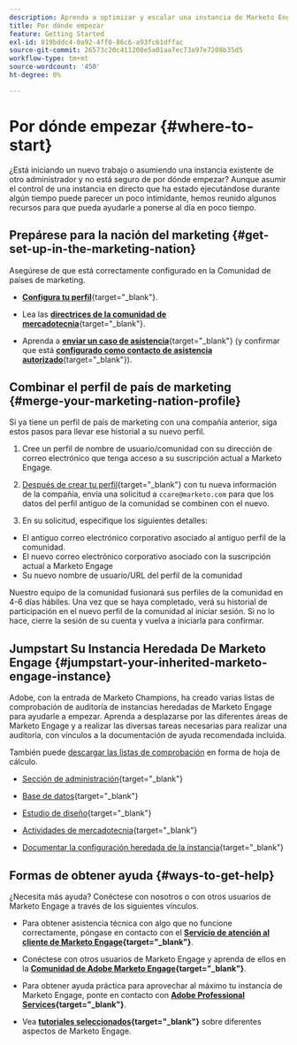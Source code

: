 ```yaml
---
description: Aprenda a optimizar y escalar una instancia de Marketo Engage existente que haya heredado. Siga la lista de comprobación para auditar la configuración de administración y mantener la higiene de la base de datos.
title: Por dónde empezar
feature: Getting Started
exl-id: 819bddc4-0a92-4ff0-86c6-a93fc61dffac
source-git-commit: 26573c20c411208e5a01aa7ec73a97e7208b35d5
workflow-type: tm+mt
source-wordcount: '450'
ht-degree: 0%

---
```


# Por dónde empezar {#where-to-start}

¿Está iniciando un nuevo trabajo o asumiendo una instancia existente de otro administrador y no está seguro de por dónde empezar? Aunque asumir el control de una instancia en directo que ha estado ejecutándose durante algún tiempo puede parecer un poco intimidante, hemos reunido algunos recursos para que pueda ayudarle a ponerse al día en poco tiempo.

## Prepárese para la nación del marketing {#get-set-up-in-the-marketing-nation}

Asegúrese de que está correctamente configurado en la Comunidad de países de marketing.

* [**Configura tu perfil**](https://nation.marketo.com/){target="_blank"}.

* Lea las [**directrices de la comunidad de mercadotecnia**](https://nation.marketo.com/t5/community-guidelines/ct-p/community-guidelines){target="_blank"}.

* Aprenda a [**enviar un caso de asistencia**](https://nation.marketo.com/t5/Knowledgebase/Submitting-a-Support-Case-to-Marketo-Support/ta-p/252201){target="_blank"} (y confirmar que está [**configurado como contacto de asistencia autorizado**](https://nation.marketo.com/t5/Knowledgebase/Managing-Authorized-Support-Contacts/ta-p/254341){target="_blank"}).

## Combinar el perfil de país de marketing {#merge-your-marketing-nation-profile}

Si ya tiene un perfil de país de marketing con una compañía anterior, siga estos pasos para llevar ese historial a su nuevo perfil.

1. Cree un perfil de nombre de usuario/comunidad con su dirección de correo electrónico que tenga acceso a su suscripción actual a Marketo Engage.

1. [Después de crear tu perfil](https://nation.marketo.com/){target="_blank"} con tu nueva información de la compañía, envía una solicitud a `ccare@marketo.com` para que los datos del perfil antiguo de la comunidad se combinen con el nuevo.

1. En su solicitud, especifique los siguientes detalles:

* El antiguo correo electrónico corporativo asociado al antiguo perfil de la comunidad.
* El nuevo correo electrónico corporativo asociado con la suscripción actual a Marketo Engage
* Su nuevo nombre de usuario/URL del perfil de la comunidad

Nuestro equipo de la comunidad fusionará sus perfiles de la comunidad en 4-6 días hábiles. Una vez que se haya completado, verá su historial de participación en el nuevo perfil de la comunidad al iniciar sesión. Si no lo hace, cierre la sesión de su cuenta y vuelva a iniciarla para confirmar.

## Jumpstart Su Instancia Heredada De Marketo Engage  {#jumpstart-your-inherited-marketo-engage-instance}

Adobe, con la entrada de Marketo Champions, ha creado varias listas de comprobación de auditoría de instancias heredadas de Marketo Engage para ayudarle a empezar. Aprenda a desplazarse por las diferentes áreas de Marketo Engage y a realizar las diversas tareas necesarias para realizar una auditoría, con vínculos a la documentación de ayuda recomendada incluida.

También puede [descargar las listas de comprobación](/help/marketo/getting-started/inheriting-a-marketo-engage-instance/assets/adobe-marketo-engage-inherited-instance-admin-checklist.xlsx) en forma de hoja de cálculo.

* [Sección de administración](/help/marketo/getting-started/inheriting-a-marketo-engage-instance/admin-section-checklist.md){target="_blank"}

* [Base de datos](/help/marketo/getting-started/inheriting-a-marketo-engage-instance/database-checklist.md){target="_blank"}

* [Estudio de diseño](/help/marketo/getting-started/inheriting-a-marketo-engage-instance/design-studio-checklist.md){target="_blank"}

* [Actividades de mercadotecnia](/help/marketo/getting-started/inheriting-a-marketo-engage-instance/marketing-activities-checklist.md){target="_blank"}

* [Documentar la configuración heredada de la instancia](/help/marketo/getting-started/inheriting-a-marketo-engage-instance/document-your-setup.md){target="_blank"}

## Formas de obtener ayuda {#ways-to-get-help}

¿Necesita más ayuda? Conéctese con nosotros o con otros usuarios de Marketo Engage a través de los siguientes vínculos.

* Para obtener asistencia técnica con algo que no funcione correctamente, póngase en contacto con el **[Servicio de atención al cliente de Marketo Engage](https://nation.marketo.com/t5/Support/ct-p/Support){target="_blank"}**.

* Conéctese con otros usuarios de Marketo Engage y aprenda de ellos en la **[Comunidad de Adobe Marketo Engage](https://nation.marketo.com/){target="_blank"}**.

* Para obtener ayuda práctica para aprovechar al máximo tu instancia de Marketo Engage, ponte en contacto con **[Adobe Professional Services](https://business.adobe.com/products/marketo/services-support.html){target="_blank"}**.

* Vea **[tutoriales seleccionados](https://experienceleague.adobe.com/docs/marketo-learn/tutorials/overview.html){target="_blank"}** sobre diferentes aspectos de Marketo Engage.
